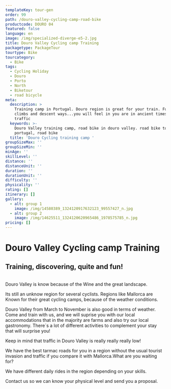 ```yaml
---
templateKey: tour-gen
order: 99
path: /douro-valley-cycling-camp-road-bike
productcode: DOURO 04
featured: false
language: en
image: /img/specialized-diverge-e5-2.jpg
title: Douro Valley Cycling camp Training
packagetype: PackageTour
tourtype: Bike
tourcategory:
  - Bike
tags:
  - Cycling Holiday
  - Douro
  - Porto
  - North
  - Biketour
  - road bicycle
meta:
  description: >
    Training camp in Portugal. Douro region is great for your train. Funny
    climbs and descent ways...you will feel in you are in ancient times! Low
    traffic
  keywords: >-
    Douro Valley training camp, road bike in douro valley. road bike tour
    portugal, road bike
  title: 'Douro Cycling training camp '
groupSizeMax: ''
groupSizeMin: ''
minAge: ''
skillLevel: ''
distance: ''
distanceUnit: ''
duration: ''
durationUnit: ''
difficulty: ''
physicality: ''
rating: []
itinerary: []
gallery:
  - alt: group 1
    image: /img/14580389_1324120917632123_99557427_n.jpg
  - alt: group 2
    image: /img/14625511_1324120620965486_1978575785_n.jpg
pricing: []
---
```

# Douro Valley Cycling camp Training

## Training, discovering, quite and fun!
\
Douro Valley is know because of the Wine and the great landscape.

Its still an unknow region for several cyclists. Regions like Mallorca are Known for their great cycling camps, because of the weather conditions.

Douro Valley from March to November is also good in terms of weather. Come and train with us, and we will suprise you with our local accommodations that in the majority are farms and also try our local gastronomy. There´s a lot of different activities to complement your stay that will surprise you!

Keep in mind that traffic in Douro Valley is really really really low!

We have the best tarmac roads for you in a region without the usual tourist invasion and traffic if you compare it with Mallorca.What are you waiting for?

We have different daily rides in the region depending on your skills.

Contact us so we can know your physical level and send you a proposal.
